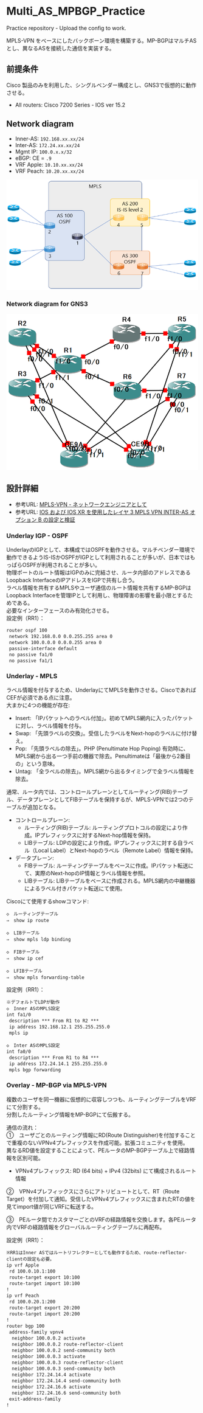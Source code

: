 # Multi_AS_MPBGP_Practice
Practice repository - Upload the config to work. 

MPLS-VPN をベースにしたバックボーン環境を構築する。MP-BGPはマルチASとし、異なるASを接続した通信を実装する。

## 前提条件
Cisco 製品のみを利用した、シングルベンダー構成とし、GNS3で仮想的に動作させる。 
* All routers: Cisco 7200 Series - IOS ver 15.2

## Network diagram
* Inner-AS: ```192.168.xx.xx/24```
* Inter-AS: ```172.24.xx.xx/24```
* Mgmt IP: ```100.0.x.x/32```
* eBGP: CE = ```.9```
* VRF Apple: ```10.10.xx.xx/24```
* VRF Peach: ```10.20.xx.xx/24```

![NWD](./MultiAS_MPBGP_NWDv2.PNG)

### Network diagram for GNS3
![NWD_GNS3](./MultiAS_MPBGP_NWD_on_GNS3.PNG)

## 設計詳細

* 参考URL: [MPLS-VPN - ネットワークエンジニアとして](https://www.infraexpert.com/study/mpls6.html)
* 参考URL: [IOS および IOS XR を使用したレイヤ 3 MPLS VPN INTER-AS オプション B の設定と検証](https://www.cisco.com/c/ja_jp/support/docs/multiprotocol-label-switching-mpls/mpls/200557-Configuration-and-Verification-of-Layer.html)

### Underlay IGP - OSPF
UnderlayのIGPとして、本構成ではOSPFを動作させる。マルチベンダー環境で動作できるようIS-ISかOSPFがIGPとして利用されることが多いが、日本ではもっぱらOSPFが利用されることが多い。 \
物理ポートのルート情報はIGPのみに完結させ、ルータ内部のアドレスであるLoopback InterfaceのIPアドレスをIGPで共有し合う。\
ラベル情報を共有するMPLSやユーザ通信のルート情報を共有するMP-BGPはLoopback Interfaceを管理IPとして利用し、物理障害の影響を最小限とするためである。\
必要なインターフェースのみ有効化させる。\
設定例（RR1）：
```
router ospf 100
 network 192.168.0.0 0.0.255.255 area 0
 network 100.0.0.0 0.0.0.255 area 0
 passive-interface default
 no passive fa1/0
 no passive fa1/1
```

### Underlay - MPLS
ラベル情報を付与するため、UnderlayにてMPLSを動作させる。CiscoであればCEFが必須である点に注意。 \
大まかに4つの機能が存在: 
* Insert: 「IPパケットへのラベル付加」。初めてMPLS網内に入ったパケットに対し、ラベル情報を付与。
* Swap: 「先頭ラベルの交換」。受信したラベルをNext-hopのラベルに付け替え。
* Pop: 「先頭ラベルの除去」。PHP (Penultimate Hop Poping) 有効時に、MPLS網から出る一つ手前の機器で除去。Penultimateは「最後から2番目の」という意味。
* Untag: 「全ラベルの除去」。MPLS網から出るタイミングで全ラベル情報を除去。

通常、ルータ内では、コントロールプレーンとしてルーティング(RIB)テーブル、データプレーンとしてFIBテーブルを保持するが、MPLS-VPNでは2つのテーブルが追加となる。
* コントロールプレーン:
  * ルーティング(RIB)テーブル: ルーティングプロトコルの設定により作成。IPプレフィックスに対するNext-hop情報を保持。
  * LIBテーブル: LDPの設定により作成。IPプレフィックスに対する自ラベル（Local Label）とNext-hopのラベル（Remote Label）情報を保持。
* データプレーン:
  * FIBテーブル: ルーティングテーブルをベースに作成。IPパケット転送にて、実際のNext-hopのIP情報とラベル情報を参照。
  * LIBテーブル: LIBテーブルをベースに作成される。MPLS網内の中継機器によるラベル付きパケット転送にて使用。

Ciscoにて使用するshowコマンド: 
```
◇　ルーティングテーブル
⇒　show ip route

◇　LIBテーブル
⇒　show mpls ldp binding

◇　FIBテーブル
⇒　show ip cef

◇　LFIBテーブル
⇒　show mpls forwarding-table
```

設定例（RR1）：
```
※デフォルトでLDPが動作
◇　Inner ASのMPLS設定
int fa1/0
 description *** From R1 to R2 ***
 ip address 192.168.12.1 255.255.255.0
 mpls ip

◇　Inter ASのMPLS設定
int fa0/0
 description *** From R1 to R4 ***
 ip address 172.24.14.1 255.255.255.0
 mpls bgp forwarding
```


### Overlay - MP-BGP via MPLS-VPN
複数のユーザを同一機器に仮想的に収容しつつも、ルーティングテーブルをVRFにて分割する。\
分割したルーティング情報をMP-BGPにて伝搬する。

通信の流れ：\
①　ユーザごとのルーティング情報にRD(Route Distinguisher)を付加することで重複のないVPNv4プレフィックスを作成可能。拡張コミュニティを使用。\
異なるRD値を設定することによって、PEルータのMP-BGPテーブル上で経路情報を区別可能。
* VPNv4プレフィックス: RD (64 bits) + IPv4 (32bits) にて構成されるルート情報

②　VPNv4プレフィックスにさらにアトリビュートとして、RT（Route Target）を付加して通知。受信したVPNv4プレフィックスに含まれたRTの値を見てimport値が同じVRFに転送する。

③　PEルータ間でカスタマーごとのVRFの経路情報を交換します。各PEルータ内でVRFの経路情報をグローバルルーティングテーブルに再配布。

設定例（RR1）：
```
※RR1はInner ASではルートリフレクターとしても動作するため、route-reflector-clientの設定も必要。
ip vrf Apple
 rd 100.0.10.1:100
 route-target export 10:100
 route-target import 10:100
!
ip vrf Peach
 rd 100.0.20.1:200
 route-target export 20:200
 route-target import 20:200
!
router bgp 100
 address-family vpnv4
  neighbor 100.0.0.2 activate
  neighbor 100.0.0.2 route-reflector-client
  neighbor 100.0.0.2 send-community both
  neighbor 100.0.0.3 activate
  neighbor 100.0.0.3 route-reflector-client
  neighbor 100.0.0.3 send-community both
  neighbor 172.24.14.4 activate
  neighbor 172.24.14.4 send-community both
  neighbor 172.24.16.6 activate
  neighbor 172.24.16.6 send-community both
 exit-address-family
!
```

